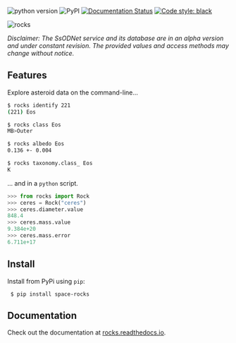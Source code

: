![python version](https://img.shields.io/pypi/pyversions/space-rocks)
![PyPI](https://img.shields.io/pypi/v/space-rocks) [![Documentation Status](https://readthedocs.org/projects/rocks/badge/?version=latest)](https://rocks.readthedocs.io/en/latest/?badge=latest) [![Code style: black](https://img.shields.io/badge/code%20style-black-000000.svg)](https://github.com/psf/black)

![rocks](https://raw.githubusercontent.com/maxmahlke/rocks/master/docs/gfx/logo_rocks.svg)

*Disclaimer: The SsODNet service and its database are in an alpha version and under constant revision. The provided values and access methods may change without notice.*

## Features

Explore asteroid data on the command-line...

``` sh
$ rocks identify 221
(221) Eos

$ rocks class Eos
MB>Outer

$ rocks albedo Eos
0.136 +- 0.004

$ rocks taxonomy.class_ Eos
K
```

... and in a `python` script.

``` python
>>> from rocks import Rock
>>> ceres = Rock("ceres")
>>> ceres.diameter.value
848.4
>>> ceres.mass.value
9.384e+20
>>> ceres.mass.error
6.711e+17
```


## Install

Install from PyPi using `pip`:

     $ pip install space-rocks

## Documentation

Check out the documentation at [rocks.readthedocs.io](https://rocks.readthedocs.io/en/latest/).
